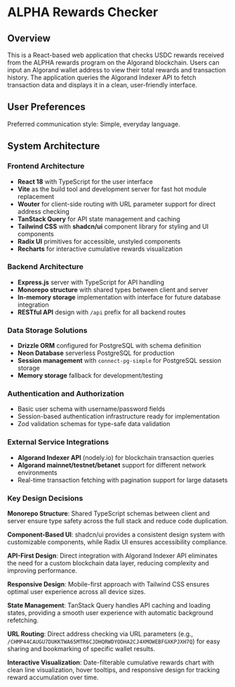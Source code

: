 # ALPHA Rewards Checker

## Overview

This is a React-based web application that checks USDC rewards received from the ALPHA rewards program on the Algorand blockchain. Users can input an Algorand wallet address to view their total rewards and transaction history. The application queries the Algorand Indexer API to fetch transaction data and displays it in a clean, user-friendly interface.

## User Preferences

Preferred communication style: Simple, everyday language.

## System Architecture

### Frontend Architecture
- **React 18** with TypeScript for the user interface
- **Vite** as the build tool and development server for fast hot module replacement
- **Wouter** for client-side routing with URL parameter support for direct address checking
- **TanStack Query** for API state management and caching
- **Tailwind CSS** with **shadcn/ui** component library for styling and UI components
- **Radix UI** primitives for accessible, unstyled components
- **Recharts** for interactive cumulative rewards visualization

### Backend Architecture
- **Express.js** server with TypeScript for API handling
- **Monorepo structure** with shared types between client and server
- **In-memory storage** implementation with interface for future database integration
- **RESTful API** design with `/api` prefix for all backend routes

### Data Storage Solutions
- **Drizzle ORM** configured for PostgreSQL with schema definition
- **Neon Database** serverless PostgreSQL for production
- **Session management** with `connect-pg-simple` for PostgreSQL session storage
- **Memory storage** fallback for development/testing

### Authentication and Authorization
- Basic user schema with username/password fields
- Session-based authentication infrastructure ready for implementation
- Zod validation schemas for type-safe data validation

### External Service Integrations
- **Algorand Indexer API** (nodely.io) for blockchain transaction queries
- **Algorand mainnet/testnet/betanet** support for different network environments
- Real-time transaction fetching with pagination support for large datasets

### Key Design Decisions

**Monorepo Structure**: Shared TypeScript schemas between client and server ensure type safety across the full stack and reduce code duplication.

**Component-Based UI**: shadcn/ui provides a consistent design system with customizable components, while Radix UI ensures accessibility compliance.

**API-First Design**: Direct integration with Algorand Indexer API eliminates the need for a custom blockchain data layer, reducing complexity and improving performance.

**Responsive Design**: Mobile-first approach with Tailwind CSS ensures optimal user experience across all device sizes.

**State Management**: TanStack Query handles API caching and loading states, providing a smooth user experience with automatic background refetching.

**URL Routing**: Direct address checking via URL parameters (e.g., `/CHMP44CAUGU7DUKKTWA65MTR6CJDHQRWDYODHA2CJ4XMOWEBFGXKPJXH7Q`) for easy sharing and bookmarking of specific wallet results.

**Interactive Visualization**: Date-filterable cumulative rewards chart with clean line visualization, hover tooltips, and responsive design for tracking reward accumulation over time.